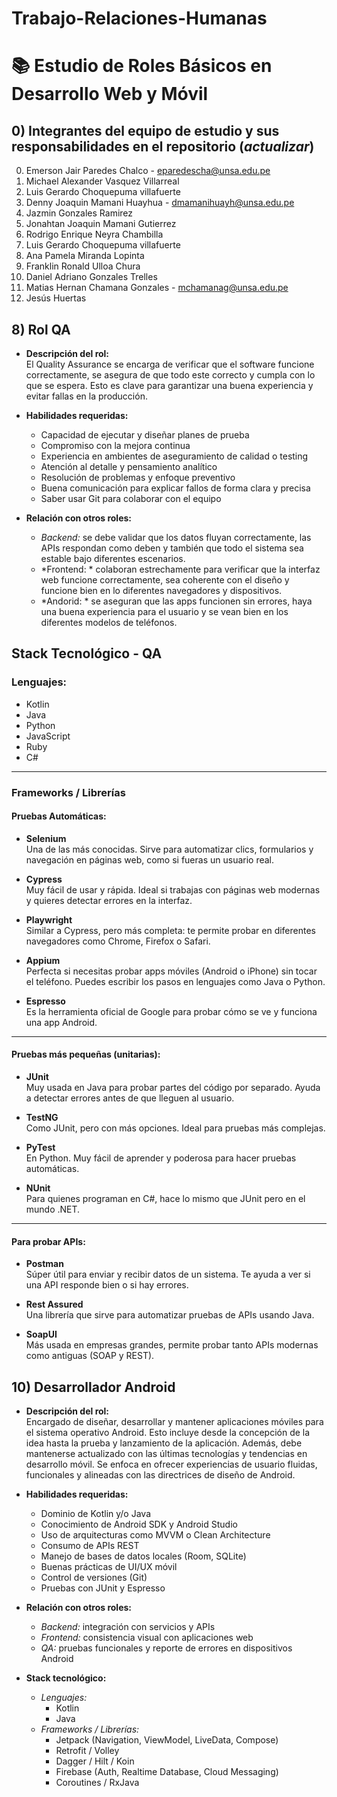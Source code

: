 # Trabajo-Relaciones-Humanas
# 📚 Estudio de Roles Básicos en Desarrollo Web y Móvil
## 0) Integrantes del equipo de estudio y sus responsabilidades en el repositorio (*actualizar*)
0. Emerson Jair Paredes Chalco - [eparedescha@unsa.edu.pe](mailto:eparedescha@unsa.edu.pe)
1. Michael Alexander Vasquez Villarreal
2. Luis Gerardo Choquepuma villafuerte
3. Denny Joaquin Mamani Huayhua - [dmamanihuayh@unsa.edu.pe](mailto:dmamanihuayh@unsa.edu.pe)
4. Jazmin Gonzales Ramirez
5. Jonahtan Joaquin Mamani Gutierrez
6. Rodrigo Enrique Neyra Chambilla
7. Luis Gerardo Choquepuma villafuerte
8. Ana Pamela Miranda Lopinta
9. Franklin Ronald Ulloa Chura
10. Daniel Adriano Gonzales Trelles
11.  Matias Hernan Chamana Gonzales - [mchamanag@unsa.edu.pe](mailto:mchamanag@unsa.edu.pe)
12.  Jesús Huertas 


## 8) Rol QA

- **Descripción del rol:**  
  El Quality Assurance se encarga de verificar que el software funcione correctamente, se asegura de que todo este correcto 
  y cumpla con lo que se espera. Esto es clave para garantizar una buena experiencia y evitar fallas en la producción. 

- **Habilidades requeridas:**
  - Capacidad de ejecutar y diseñar planes de prueba
  - Compromiso con la mejora continua
  - Experiencia en ambientes de aseguramiento de calidad o testing
  - Atención al detalle y pensamiento analítico
  - Resolución de problemas y enfoque preventivo
  - Buena comunicación para explicar fallos de forma clara y precisa
  - Saber usar Git para colaborar con el equipo

- **Relación con otros roles:**
  - *Backend:* se debe validar que los datos fluyan correctamente, las APIs respondan como deben y también que todo el sistema sea estable bajo diferentes escenarios.
  - *Frontend: * colaboran estrechamente para verificar que la interfaz web funcione correctamente, sea coherente con el diseño y funcione bien en lo diferentes navegadores y dispositivos.
  - *Andorid: * se aseguran que las apps funcionen sin errores, haya una buena experiencia para el usuario y se vean bien en los diferentes modelos de teléfonos.

## Stack Tecnológico - QA

### Lenguajes:
- Kotlin  
- Java  
- Python  
- JavaScript  
- Ruby  
- C#  

---

### Frameworks / Librerías

#### Pruebas Automáticas:
- **Selenium**  
  Una de las más conocidas. Sirve para automatizar clics, formularios y navegación en páginas web, como si fueras un usuario real.

- **Cypress**  
  Muy fácil de usar y rápida. Ideal si trabajas con páginas web modernas y quieres detectar errores en la interfaz.

- **Playwright**  
  Similar a Cypress, pero más completa: te permite probar en diferentes navegadores como Chrome, Firefox o Safari.

- **Appium**  
  Perfecta si necesitas probar apps móviles (Android o iPhone) sin tocar el teléfono. Puedes escribir los pasos en lenguajes como Java o Python.

- **Espresso**  
  Es la herramienta oficial de Google para probar cómo se ve y funciona una app Android.

---

#### Pruebas más pequeñas (unitarias):
- **JUnit**  
  Muy usada en Java para probar partes del código por separado. Ayuda a detectar errores antes de que lleguen al usuario.

- **TestNG**  
  Como JUnit, pero con más opciones. Ideal para pruebas más complejas.

- **PyTest**  
  En Python. Muy fácil de aprender y poderosa para hacer pruebas automáticas.

- **NUnit**  
  Para quienes programan en C#, hace lo mismo que JUnit pero en el mundo .NET.

---

#### Para probar APIs:
- **Postman**  
  Súper útil para enviar y recibir datos de un sistema. Te ayuda a ver si una API responde bien o si hay errores.

- **Rest Assured**  
  Una librería que sirve para automatizar pruebas de APIs usando Java.

- **SoapUI**  
  Más usada en empresas grandes, permite probar tanto APIs modernas como antiguas (SOAP y REST).
  
## 10) Desarrollador Android

- **Descripción del rol:**  
  Encargado de diseñar, desarrollar y mantener aplicaciones móviles para el sistema operativo Android. Esto incluye desde la concepción de la idea hasta la prueba y lanzamiento de la aplicación. Además, debe mantenerse actualizado con las últimas tecnologías y tendencias en desarrollo móvil. Se enfoca en ofrecer experiencias de usuario fluidas, funcionales y alineadas con las directrices de diseño de Android.

- **Habilidades requeridas:**
  - Dominio de Kotlin y/o Java
  - Conocimiento de Android SDK y Android Studio
  - Uso de arquitecturas como MVVM o Clean Architecture
  - Consumo de APIs REST
  - Manejo de bases de datos locales (Room, SQLite)
  - Buenas prácticas de UI/UX móvil
  - Control de versiones (Git)
  - Pruebas con JUnit y Espresso

- **Relación con otros roles:**
  - *Backend:* integración con servicios y APIs
  - *Frontend:* consistencia visual con aplicaciones web
  - *QA:* pruebas funcionales y reporte de errores en dispositivos Android

- **Stack tecnológico:**
  - *Lenguajes:*
    - Kotlin
    - Java
  - *Frameworks / Librerías:*
    - Jetpack (Navigation, ViewModel, LiveData, Compose)
    - Retrofit / Volley
    - Dagger / Hilt / Koin
    - Firebase (Auth, Realtime Database, Cloud Messaging)
    - Coroutines / RxJava
